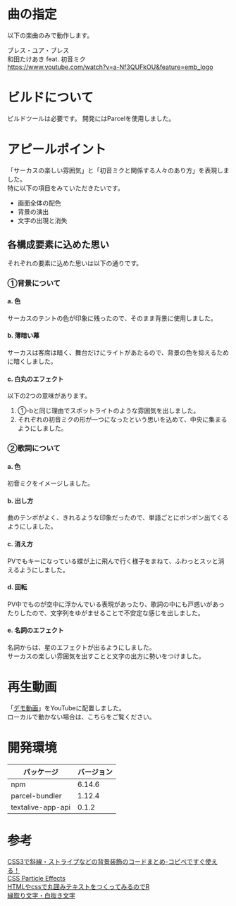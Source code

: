 # 曲の指定
以下の楽曲のみで動作します。

ブレス・ユア・ブレス<br>
和田たけあき feat. 初音ミク<br>
https://www.youtube.com/watch?v=a-Nf3QUFkOU&feature=emb_logo

# ビルドについて
ビルドツールは必要です。
開発にはParcelを使用しました。

# アピールポイント
「サーカスの楽しい雰囲気」と「初音ミクと関係する人々のあり方」を表現しました。<br>
特に以下の項目をみていただきたいです。<br>
- 画面全体の配色
- 背景の演出
- 文字の出現と消失

## 各構成要素に込めた思い
それぞれの要素に込めた思いは以下の通りです。

### ①背景について
#### a. 色
サーカスのテントの色が印象に残ったので、そのまま背景に使用しました。

#### b. 薄暗い幕
サーカスは客席は暗く、舞台だけにライトがあたるので、背景の色を抑えるために暗くしました。

#### c. 白丸のエフェクト
以下の2つの意味があります。
1. ①-bと同じ理由でスポットライトのような雰囲気を出しました。
2. それぞれの初音ミクの形が一つになったという思いを込めて、中央に集まるようにしました。

### ②歌詞について
#### a. 色
初音ミクをイメージしました。

#### b. 出し方
曲のテンポがよく、きれるような印象だったので、単語ごとにポンポン出てくるようにしました。

#### c. 消え方
PVでもキーになっている蝶が上に飛んで行く様子をまねて、ふわっとスッと消えるようにしました。

#### d. 回転
PV中でものが空中に浮かんでいる表現があったり、歌詞の中にも戸惑いがあったりしたので、文字列をゆがませることで不安定な感じを出しました。

#### e. 名詞のエフェクト
名詞からは、星のエフェクトが出るようにしました。<br>
サーカスの楽しい雰囲気を出すことと文字の出方に勢いをつけました。

# 再生動画
「[デモ動画](https://youtu.be/twvxBUvi3rY)」をYouTubeに配置しました。<br>
ローカルで動かない場合は、こちらをご覧ください。

# 開発環境
|  パッケージ  |  バージョン  |
| ---- | ---- |
|  npm  |  6.14.6  |
|  parcel-bundler  |  1.12.4  |
|  textalive-app-api  |  0.1.2  |

# 参考
[CSS3で斜線・ストライプなどの背景装飾のコードまとめ-コピペですぐ使える！](http://blog.re-sta.com/?p=292)<br>
[CSS Particle Effects](https://codepen.io/z-/pen/bpxgWZ)<br>
[HTMLやcssで丸囲みテキストをつくってみるのでR](https://naruhesogoma.net/archives/1646)<br>
[縁取り文字・白抜き文字](https://webparts.cman.jp/string/outline/)
